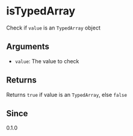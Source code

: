 # isTypedArray

Check if `value` is an `TypedArray` object

## Arguments

- `value`: The value to check

## Returns

Returns `true` if value is an `TypedArray`, else `false`

## Since

0.1.0
